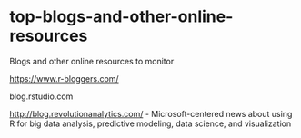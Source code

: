 # top-blogs-and-other-online-resources
Blogs and other online resources to monitor

https://www.r-bloggers.com/

blog.rstudio.com

http://blog.revolutionanalytics.com/ - Microsoft-centered news about using R for big data analysis, predictive modeling, data science, and visualization 

